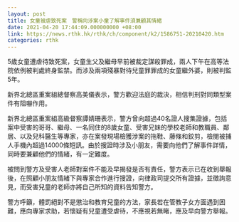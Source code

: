 ```yaml
---
layout: post
title: 女童被虐致死案　警稱向涉案小童了解事件須兼顧其情緒
date: 2021-04-20 17:44:09.000000000 +08:00
link: https://news.rthk.hk/rthk/ch/component/k2/1586751-20210420.htm
categories: rthk
---
```


5歲女童遭虐待致死案，女童生父及繼母早前被裁定謀殺罪成，兩人下午在高等法院依例被判處終身監禁。而涉及兩項殘暴對待兒童罪罪成的女童繼外婆，則被判監5年。

新界北總區重案組總督察高美儀表示，警方歡迎法庭的裁決，相信判刑對同類型案件有阻嚇作用。　

新界北總區重案組高級督察譚婧珊表示，警方曾向超過40名證人搜集證據，包括案中受害的哥哥、繼母、一名同住的8歲女童、受害兄妹的學校老師和教職員、鄰居、以及兒科醫生等專家，亦在案發現場檢獲涉案的拖鞋、藤條和鉸剪，檢閱被捕人手機內超過14000條短訊。由於搜證時涉及小朋友，需要向他們了解事件詳情，同時要兼顧他們的情緒，有一定難度。

被問到警方及受害人老師對案件不能及早揭發是否有責任，警方表示已在收到舉報後，在照顧小朋友情緒下與專家合作進行搜證，向律政司提交所有證據，並徵詢意見，而受害兒童的老師亦將自己所知的資料告知警方。

警方呼籲，體罰絕對不是懲治和教育兒童的方法，家長若在管教子女方面遇到困難，應向專家求助，若懷疑有兒童遭受虐待，不應視若無睹，應及早向警方舉報。
